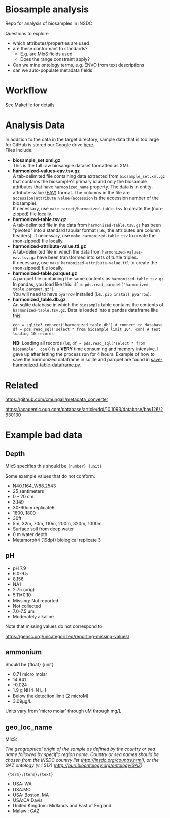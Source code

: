 # Biosample analysis

Repo for analysis of biosamples in INSDC

Questions to explore

 - which attributes/properties are used
 - are these conformant to standards?
    - E.g. are MIxS fields used
    - Does the range constraint apply?
 - Can we mine ontology terms, e.g. ENVO from text descriptions
 - can we auto-populate metadata fields

# Workflow

See Makefile for details

# Analysis Data
In addition to the data in the target directory, sample data that is too large for GitHub is stored our Google drive [here](https://drive.google.com/drive/u/1/folders/1eL0v0stoduahjDpoDJIk3z2pJBAU4b2Y).  
Files include:
- **biosample_set.xml.gz**  
  This is the full raw biosample dataset formatted as XML.
- **harmonized-values-eav.tsv.gz**  
  A tab-delimited file containing data extracted from `biosample_set.xml.gz` that contains the biosample's primary id and only the biosample attributes that have `harmonized_name` property.
  The data is in entity-attribute-value ([EAV](https://en.wikipedia.org/wiki/Entity–attribute–value_model)) format. The columns in the file are `accession|attribute|value` (`accession` is the accession number of the biosample).  
  If necessary, use `make target/harmonized-table.tsv` to create the (non-zipped) file locally.   
- **harmonized-table.tsv.gz**  
  A tab-delimited file in the data from `harmonized-table.tsv.gz` has been "pivoted" into a standard tabular format (i.e., the attributes are column headers).
  If necessary, use `make harmonized-table.tsv` to create the (non-zipped) file locally.   
- **harmonized-attribute-value.ttl.gz**    
  A tab-delimited file in which the data from `harmonized-values-eav.tsv.gz` have been transformed into sets of turtle triples.  
  If necessary, use `make harmonized-attribute-value.ttl` to create the (non-zipped) file locally.  
- **harmonized-table.parquet.gz**  
  A parquet file containing the same contents as `harmonized-table.tsv.gz`. In pandas, you load like this: `df = pds.read_parquet('harmonized-table.parquet.gz')`  
  You will need to have `pyarrow` installed (i.e., `pip install pyarrow`).
- **harmonized_table.db.gz**     
  An sqlite database in which the `biosample` table contains the contents of `harmonized-table.tsv.gz`. Data is loaded into a pandas dataframe like this:
  ```
  con = sqlite3.connect('harmonized_table.db') # connect to database
  df = pds.read_sql('select * from biosample limit 10', con) # test loading 10 records
  ```
  **NB:** Loading all records (i.e, `df = pds.read_sql('select * from biosample', con)`) is a **VERY** time consuming and memory intensive. I gave up after letting the process run for 4 hours.
  Example of how to save the harmonized dataframe in sqlite and parquet are found in [save-harmonized-table-dataframe.py](util/save-harmonized-table-dataframe.py).
  
# Related 

https://github.com/cmungall/metadata_converter

https://academic.oup.com/database/article/doi/10.1093/database/bav126/2630130

# Example bad data

## Depth

MIxS specifies this should be `{number} {unit}`

Some example values that do not conform:

 - N40.1164_W88.2543
 - 25 santimeters
 - 0 – 20 cm
 - 3.149
 - 30-60cm replicate6
 - 1800, 1800
 - 30ft
 - 5m, 32m, 70m, 110m, 200m, 320m, 1000m
 - Surface soil from deep water
 - 0 m water depth
 - Metamorph4 (19dpf) biological replicate 3

## pH

 - pH 7.9
 - 6.0-9.5
 - 8,156
 - NA1
 - 2.75 (orig)
 - 5.11±0.10
 - Missing: Not reported
 - Not collected
 - 7.0-7.5 um
 - Moderately alkaline

Note that missing values do not correspond to:

https://gensc.org/uncategorized/reporting-missing-values/

## ammonium

Should be {float} {unit}

 - 0.71 micro molar
 - 14.941
 - -0.024
 - 1.9 g NH4-N L-1
 - Below the deteciton limit (2 microM)
 - 3.09µg/L

Units vary from 'micro molar' through uM through mg/L

## geo_loc_name

MIxS:

_The geographical origin of the sample as defined by the country or sea name followed by specific region name. Country or sea names should be chosen from the INSDC country list (http://insdc.org/country.html), or the GAZ ontology (v 1.512) (http://purl.bioontology.org/ontology/GAZ)_

` {term};{term};{text}`

 - USA: WA
 - USA:MO
 - USA: Boston, MA
 - USA:CA:Davis
 - United Kingdom: Midlands and East of England
 - Malawi: GAZ
 
 
